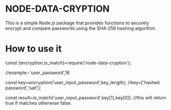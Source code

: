 NODE-DATA-CRYPTION
==================

This is a simple Node.js package that provides functions to securely encrypt and compare passwords using the SHA-256 hashing algorithm.

How to use it
=============
const {encryption,is_match}=require('node-data-cryption');

//example:-'user_password',16 

const key=encryption('user_input_password',key_length); 
//key=['hashed password','salt'];

const result=is_match('user_input_password',key[1],key[0]); //this will return true if matches otherwise false.